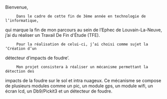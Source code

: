 Bienvenue,

         Dans le cadre de cette fin de 3ème année en technologie de l’informatique,
qui marque la fin de mon parcours au sein de l’Ephec de Louvain-La-Neuve,
j’ai du réaliser un Travail De Fin d'Étude (TFE).
 
         Pour la réalisation de celui-ci, j’ai choisi comme sujet la ‘Création d’un 
détecteur d’impacts de foudre’.
 
         Mon projet consistera à réaliser un mécanisme permettant la détection des
impacts de la foudre sur le sol et intra nuageux. Ce mécanisme se compose de plusieurs
modules comme un pic, un module gps, un module wifi, un écran lcd, un Db9/Pickit3 et
un détecteur de foudre.


